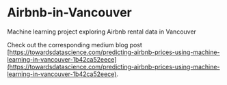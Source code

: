 # Airbnb-in-Vancouver
Machine learning project exploring Airbnb rental data in Vancouver

Check out the corresponding medium blog post [https://towardsdatascience.com/predicting-airbnb-prices-using-machine-learning-in-vancouver-1b42ca52eece](https://towardsdatascience.com/predicting-airbnb-prices-using-machine-learning-in-vancouver-1b42ca52eece).
